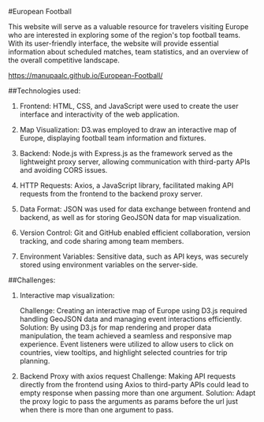#European Football

This website will serve as a valuable resource for travelers visiting Europe who are interested in exploring some of the region's top football teams. With its user-friendly interface, the website will provide essential information about scheduled matches, team statistics, and an overview of the overall competitive landscape.

https://manupaalc.github.io/European-Football/

##Technologies used:

1.  Frontend: HTML, CSS, and JavaScript were used to create the user interface and interactivity of the web         application.

2.  Map Visualization: D3.was employed to draw an interactive map of Europe, displaying football team information and fixtures.

3.  Backend: Node.js with Express.js as the framework served as the lightweight proxy server, allowing communication with third-party APIs and avoiding CORS issues.

4.  HTTP Requests: Axios, a JavaScript library, facilitated making API requests from the frontend to the backend proxy server.

5.  Data Format: JSON was used for data exchange between frontend and backend, as well as for storing GeoJSON data for map visualization.

6.  Version Control: Git and GitHub enabled efficient collaboration, version tracking, and code sharing among team members.

7.  Environment Variables: Sensitive data, such as API keys, was securely stored using environment variables on the server-side.

##Challenges:

1.  Interactive map visualization:

    Challenge: Creating an interactive map of Europe using D3.js required handling GeoJSON data and managing event interactions efficiently.
    Solution: By using D3.js for map rendering and proper data manipulation, the team achieved a seamless and responsive map experience. Event listeners were utilized to allow users to click on countries, view tooltips, and highlight selected countries for trip planning.

2.  Backend Proxy with axios request
    Challenge: Making API requests directly from the frontend using Axios to third-party APIs could lead to empty response when passing more than one argument.
    Solution: Adapt the proxy logic to pass the arguments as params before the url just when there is more than one argument to pass.


